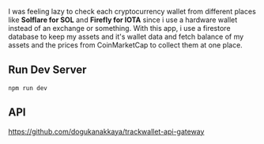 I was feeling lazy to check each cryptocurrency wallet from different places like **Solflare for SOL** and **Firefly for IOTA** since i use a hardware wallet instead of an exchange or something. With this app, i use a firestore database to keep my assets and it's wallet data and fetch balance of my assets and the prices from CoinMarketCap to collect them at one place.

## Run Dev Server

```
npm run dev
```

## API
https://github.com/dogukanakkaya/trackwallet-api-gateway
